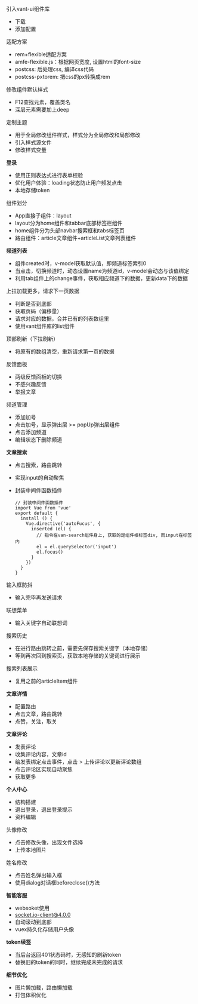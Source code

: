 引入vant-ui组件库

* 下载
* 添加配置

适配方案

* rem+flexible适配方案
* amfe-flexible.js：根据网页宽度, 设置html的font-size
* postcss: 后处理css, 编译css代码
* postcss-pxtorem: 把css的px转换成rem

修改组件默认样式

* F12查找元素，覆盖类名
* 深层元素需要加上deep

定制主题

* 用于全局修改组件样式，样式分为全局修改和局部修改
* 引入样式源文件
* 修改样式变量

**登录**

* 使用正则表达式进行表单校验
* 优化用户体验：loading状态防止用户频发点击
* 本地存储token

组件划分

* App直接子组件：layout
* layout分为home组件和tabbar底部标签栏组件
* home组件分为头部navbar搜索框和tabs标签页
* 路由组件：article文章组件+articleList文章列表组件

**频道列表**

* 组件created时，v-model获取默认值，即频道标签索引0
* 当点击，切换频道时，动态设置name为频道id，v-model会动态与该值绑定
* 利用tab组件上的change事件，获取相应频道下的数据，更新data下的数据

上拉加载更多，请求下一页数据

* 判断是否到底部
* 获取页码（偏移量）
* 请求对应的数据，合并已有的列表数组里
* 使用vant组件库的list组件

顶部刷新（下拉刷新）

* 将原有的数组清空，重新请求第一页的数据

反馈面板

* 两级反馈面板的切换
* 不感兴趣反馈
* 举报文章

频道管理

* 添加加号
* 点击加号，显示弹出层 >= popUp弹出层组件
* 点击添加频道
* 编辑状态下删除频道

**文章搜索**

* 点击搜索，路由跳转

* 实现input的自动聚焦

* 封装中间件函数插件

  ``` 
  // 封装中间件函数插件
  import Vue from 'vue'
  export default {
    install () {
      Vue.directive('autoFucus', {
        inserted (el) {
          // 指令在van-search组件身上, 获取的是组件根标签div, 而input在标签内
          el = el.querySelector('input')
          el.focus()
        }
      })
    }
  }
  ```

输入框防抖

* 输入完毕再发送请求

联想菜单

* 输入关键字自动联想词

搜索历史

* 在进行路由跳转之前，需要先保存搜索关键字（本地存储）
* 等到再次回到搜索页，获取本地存储的关键词进行展示

搜索列表展示

* 复用之前的articleItem组件

**文章详情**

* 配置路由
* 点击文章，路由跳转
* 点赞，关注，取关

**文章评论**

* 发表评论
* 收集评论内容，文章id
* 给发表绑定点击事件，点击 > 上传评论以更新评论数组
* 点击评论区实现自动聚焦
* 获取更多

**个人中心**

* 结构搭建
* 退出登录，退出登录提示
* 资料编辑

头像修改

* 点击修改头像，出现文件选择
* 上传本地图片

姓名修改

* 点击姓名弹出输入框
* 使用dialog对话框beforeclose()方法

**智能客服**

* websoket使用
* socket.io-client@4.0.0
* 自动滚动到底部
* vuex持久化存储用户头像

**token续签**

* 当后台返回401状态码时，无感知的刷新token
* 替换旧的token的同时，继续完成未完成的请求

**细节优化**

* 图片懒加载，路由懒加载
* 打包体积优化
